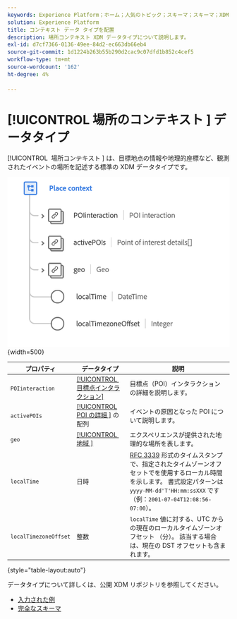 ```yaml
---
keywords: Experience Platform；ホーム；人気のトピック；スキーマ；スキーマ；XDM；フィールド；スキーマ；スキーマ；場所コンテキスト；placeContext；データタイプ；データタイプ；データタイプ；
solution: Experience Platform
title: コンテキスト データ タイプを配置
description: 場所コンテキスト XDM データタイプについて説明します。
exl-id: d7cf7366-0136-49ee-84d2-ec663db66eb4
source-git-commit: 1d1224b263b55b290d2cac9c07dfd1b852c4cef5
workflow-type: tm+mt
source-wordcount: '162'
ht-degree: 4%

---
```


# [!UICONTROL &#x200B; 場所のコンテキスト &#x200B;] データタイプ

[!UICONTROL &#x200B; 場所コンテキスト &#x200B;] は、目標地点の情報や地理的座標など、観測されたイベントの場所を記述する標準の XDM データタイプです。

![](../images/data-types/place-context.png){width=500}

| プロパティ | データタイプ | 説明 |
| --- | --- | --- |
| `POIinteraction` | [[!UICONTROL &#x200B; 目標点インタラクション &#x200B;]](./poi-interaction.md) | 目標点（POI）インタラクションの詳細を説明します。 |
| `activePOIs` | [[!UICONTROL POI の詳細 &#x200B;]](./poi-details.md) の配列 | イベントの原因となった POI について説明します。 |
| `geo` | [[!UICONTROL &#x200B; 地域 &#x200B;]](./geo.md) | エクスペリエンスが提供された地理的な場所を表します。 |
| `localTime` | 日時 | [RFC 3339](https://tools.ietf.org/html/rfc3339) 形式のタイムスタンプで、指定されたタイムゾーンオフセットでを使用するローカル時間を示します。 書式設定パターンは `yyyy-MM-dd'T'HH:mm:ssXXX` です（例：`2001-07-04T12:08:56-07:00`）。 |
| `localTimezoneOffset` | 整数 | `localTime` 値に対する、UTC からの現在のローカルタイムゾーンオフセット （分）。 該当する場合は、現在の DST オフセットも含まれます。 |

{style="table-layout:auto"}

データタイプについて詳しくは、公開 XDM リポジトリを参照してください。

* [ 入力された例 ](https://github.com/adobe/xdm/blob/master/components/datatypes/placecontext.example.1.json)
* [ 完全なスキーマ ](https://github.com/adobe/xdm/blob/master/components/datatypes/placecontext.schema.json)
